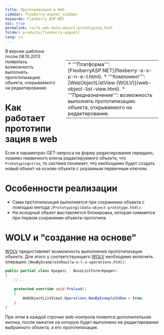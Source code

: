 ```yaml
---
title: Прототипизация в Web
sidebar: flexberry-aspnet_sidebar
keywords: Flexberry ASP-NET
toc: true
permalink: ru/fa_web-data-object-prototyping.html
folder: products/flexberry-aspnet/
lang: ru
---
```


<div style="margin:5px; padding-left:28px; float:right; width:60%; outline:1px solid white;">
<br>
<table border="0" width="100%" bgcolor="#6495ED">
<tbody><tr><td bgcolor="#FFFFFF">
* '''Платформа''': [FlexberryASP.NET](flexberry-a-s-p-n-e-t.html).
* '''Компонент''': [WebObjectListView (WOLV)](web-object-list-view.html).
* '''Предназначение''': возможность выполнять прототипизацию объекта, открываемого на редактирование.
</td>
</tr></tbody></table></a>
</div>


В версии шаблона после 08.10.2013 появилась возможность выполнять прототипизацию объекта, открываемого на редактирование.

# Как работает прототипизация в web
Если в параметрах GET-запроса на форму редактирования передано, помимо первичного ключа редактируемого объекта, что `Prototyping=true`, то система понимает, что необходимо будет создать новый объект на основе объекта с указанным первичным ключом.

# Особенности реализации
* Сама прототипизация выполняется при сохранении объекта с помощью метода `[Prototyping](data-object-prototype.html)`.
* На исходный объект выставляется блокировка, которая снимается при первом сохранении объекта-прототипа.

# WOLV и "создание на основе"
[WOLV](web-object-list-view.html) предоставляет возможность выполнения прототипизации объекта. Для этого у соответствующего [WOLV](web-object-list-view.html) необходимо включить операцию `[NewByExampleInRow](w-o-l-v-operations.html)`:
```cs
public partial class КредитL : BaseListForm<Кредит>
{
	//...
	
	protected override void Preload()
	{
		WebObjectListView1.Operations.NewByExampleInRow = true;
	}
}
```

При этом в каждой строчке web-контрола появится дополнительная иконка, после нажатия на которую будет выполнено не редактирование выбранного объекта, а его прототипизация.
